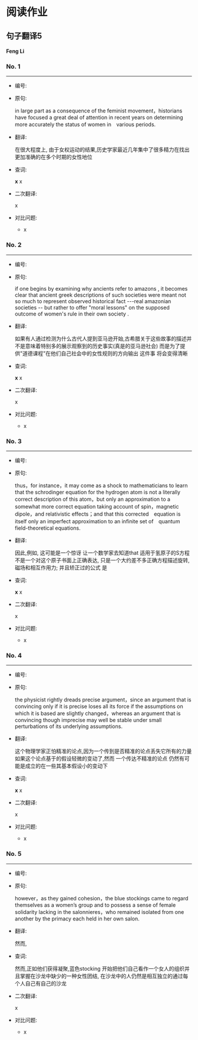 # 阅读作业

## 句子翻译5

#### Feng Li

### No. 1

----



* 编号: 

* 原句: 

   in large part as a consequence of the feminist movement，historians have focused a great deal of attention in recent years on determining more accurately the status of women in　various periods. 

* 翻译:

  在很大程度上, 由于女权运动的结果,历史学家最近几年集中了很多精力在找出更加准确的在多个时期的女性地位

* 查词:

  __x__ x

* 二次翻译:

  x



* 对比问题:
  * x

### No. 2

----



* 编号: 

* 原句: 

  if one begins by examining why ancients refer to amazons , it becomes clear that ancient greek descriptions of such societies were meant not so much to represent observed historical fact ---real amazonian societies -- but rather to offer "moral lessons" on the supposed outcome of women's rule in their own society .

* 翻译:

  如果有人通过检测为什么古代人提到亚马逊开始,古希腊关于这些故事的描述并不是意味着特别多的展示观察到的历史事实(真是的亚马逊社会) 而是为了提供"道德课程"在他们自己社会中的女性规则的方向输出 这件事 将会变得清晰

* 查词:

  __x__ x

* 二次翻译:

  x



* 对比问题:
  * x

### No. 3

----



* 编号: 

* 原句: 

  thus，for instance，it may come as a shock to mathematicians to learn that the schrodinger equation for the hydrogen atom is not a literally correct description of this atom，but only an approximation to a somewhat more correct equation taking account of spin，magnetic dipole，and relativistic effects；and that this corrected　equation is itself only an imperfect approximation to an infinite set of　quantum field-theoretical equations.

* 翻译:

  因此,例如, 这可能是一个惊讶 让一个数学家去知道that  适用于氢原子的S方程 不是一个对这个原子书面上正确表达, 只是一个大约差不多正确方程描述旋转,磁场和相互作用力; 并且矫正过的公式 是

* 查词:

  __x__ x

* 二次翻译:

  x



* 对比问题:
  * x

### No. 4

----



* 编号: 

* 原句: 

   the physicist rightly dreads precise argument，since an argument that is convincing only if it is precise loses all its force if the assumptions on which it is based are slightly changed，whereas an argument that is convincing though imprecise may well be stable under small perturbations of its underlying assumptions.

* 翻译:

  这个物理学家正怕精准的论点,因为一个传到是否精准的论点丢失它所有的力量 如果这个论点基于的假设轻微的变动了,然而 一个传达不精准的论点 仍然有可能是成立的在一些其基本假设小的变动下 

* 查词:

  __x__ x

* 二次翻译:

  x



* 对比问题:
  * x

### No. 5

----



* 编号: 

* 原句: 

  however，as they gained cohesion，the blue stockings came to regard themselves as a women’s group and to possess a sense of female solidarity lacking in the salonnieres，who remained isolated from one another by the primacy each held in her own salon. 

* 翻译:

  然而,

* 查词:

  然而,正如他们获得凝聚,蓝色stocking 开始把他们自己看作一个女人的组织并且掌握在沙龙中缺少的一种女性团结, 在沙龙中的人仍然是相互独立的通过每个人自己有自己的沙龙

* 二次翻译:

  x



* 对比问题:
  * x





